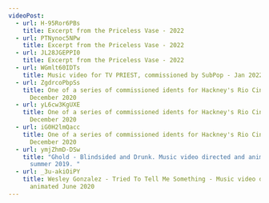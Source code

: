```yaml
---
videoPost:
  - url: H-95Ror6PBs
    title: Excerpt from the Priceless Vase - 2022
  - url: PTNynoc5NPw
    title: Excerpt from the Priceless Vase - 2022
  - url: JL28JGEPPI0
    title: Excerpt from the Priceless Vase - 2022
  - url: WGmlt60IDTs
    title: Music video for TV PRIEST, commissioned by SubPop - Jan 2022
  - url: ZgdrcoPbpSs
    title: One of a series of commissioned idents for Hackney's Rio Cinema -
      December 2020
  - url: yL6cw3KgUXE
    title: One of a series of commissioned idents for Hackney's Rio Cinema -
      December 2020
  - url: iG0H2lmQacc
    title: One of a series of commissioned idents for Hackney's Rio Cinema -
      December 2020
  - url: ymjZhmD-DSw
    title: "Ghold - Blindsided and Drunk. Music video directed and animated circa
      summer 2019. "
  - url: _3u-akiOiPY
    title: Wesley Gonzalez - Tried To Tell Me Something - Music video directed and
      animated June 2020
---
```

